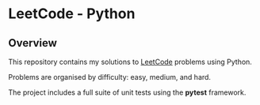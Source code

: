 # LeetCode - Python

## Overview

This repository contains my solutions to [LeetCode](https://leetcode.com/) problems using Python.

Problems are organised by difficulty: easy, medium, and hard.

The project includes a full suite of unit tests using the **pytest** framework.

